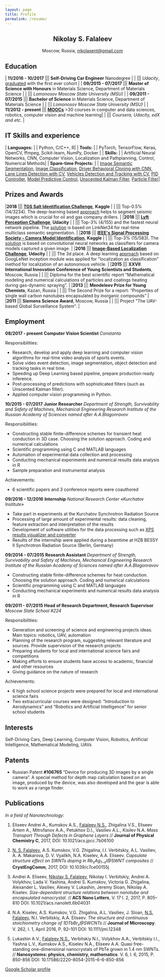 ```yaml
---
layout: page
title: Profile
permalink: /resume/
---
```

<div align="center">
  <h2><b>Nikolay S. Falaleev</b></h2>
  <p>Moscow, Russia, <a href="mailto:nikolasent@gmail.com">nikolasent@gmail.com</a></p>
</div>

## __Education__

| __11/2016 - 10/2017__ ||| __Self-Driving Car Engineer__ Nanodegree |
| ||| _Udacity_, [graduated](/static/img/nd013.pdf) with the first ever cohort |
| __09/2015 - 07/2017__ ||| __Master of Science with Honours__ in Materials Science, Department of Materials Science |
| ||| _Lomonosov Moscow State University (MSU)_ |
| __09/2011 - 07/2015__ ||| __Bachelor of Science__ in Materials Science, Department of Materials Science |
| ||| _Lomonosov Moscow State University (MSU)_ |
| __11/2012 - present__ ||| [__MOOCs__](/moocs/) >30 courses in computer and data sciences, robotics, computer vision and machine learning|
| ||| _Coursera, Udacity, edX and etc._ |



## __IT Skills and experience__

| __Languages:__ | | Python, C/C++, R|
| __Tools:__ | | PyTorch, TensorFlow, Keras, OpenCV, ffmpeg, Scikit-learn, NumPy, Docker |
| __Skills:__ | | Artificial Neural Networks, CNN, Computer Vision, Localization and Pathplanning, Control, Numerical Methods|
| __Spare-time Projects:__ | | [Image Semantic Segmentation](https://github.com/NikolasEnt/Road-Semantic-Segmentation), [Image Classification](https://github.com/NikolasEnt/Traffic-Sign-Classifier), [Driver Behavioral Cloning with CNN](https://github.com/NikolasEnt/Driver-Behavioral-Cloning-Project), [Lane Lines Detection with CV](https://github.com/NikolasEnt/Advanced-Lane-Lines), [Vehicles Detection and Tracking with CV](https://github.com/NikolasEnt/Vehicle-Detection-and-Tracking), [PID Controller](https://github.com/NikolasEnt/PID-controller), [Model Predictive Control](https://github.com/NikolasEnt/Model-Predictive-Control), [Unscented Kalman Filter](https://github.com/NikolasEnt/Unscented-Kalman-Filter), [Particle Filter](https://github.com/NikolasEnt/Particle-Filter)|

## __Prizes and Awards__

|__2018__ ||| __[TGS Salt Identification Challenge](https://www.kaggle.com/c/tgs-salt-identification-challenge)__, __Kaggle__ |
| ||| Top-0.5% (14/3234). The deep-learning based [approach](/proj/comp3) helps to segment seismic images which is crucial for oil and gas company drillers. |
|__2018__ ||| __[Lyft Perception Challenge](https://www.udacity.com/lyft-challenge)__, __Udacity__ |
| ||| Top-3% (4/155) and the fastest neural network pipeline. The [solution](/proj/comp2) is based on LinkNet34 for real-time multiclass semantic segmentation. |
|__2018__ ||| __[IEEE's Signal Processing Society - Camera Model Identification](https://www.kaggle.com/c/sp-society-camera-model-identification)__, __Kaggle__ |
| ||| Top-3% (15/583). The [solution](/proj/comp1) is based on convolutional neural networks as classifiers for camera models captured a given image. |
|__2016__ ||| __[Image-Based Localization Challenge](https://medium.com/udacity/challenge-3-image-based-localization-5d9cadcff9e7)__, __Udacity__ |
| ||| The 3d place. A deep learning [approach](/proj/proj3) based on GoogLeNet inception module was applied for "localization as classification" method for localization of an autonomous vehicle. |
|__2015__ ||| __ХХVII International Innovation Conference of Young Scientists and Students__, Moscow, Russia |
| ||| Diploma for the best scientific report “Mathematical modeling and numerical calculations of particles and coatings heating during gas-dynamic spraying”. |
|__2013__ ||| __Mendeleev Prize for Young Chemists__, Kazan, Russia |
| ||| The Second Prize for a report: “Properties of single wall carbon nanotubes encapsulated by inorganic compounds” |
|__2011__ ||| __Siemens Science Award__, Moscow, Russia |
| ||| Project "The UAV-based Global Surveillance System". |

## __Employment__

__08/2017 - present__ __Computer Vision Scientist__ _Constanta_

Responsibilities:
* Research, develop and apply deep learning and computer vision algorithms for real-time video analysis of sports events.
* Solve video event detection, image segmentation, object detection and tracking tasks in real time.
* Speeding up Deep Learning based pipeline, prepare production ready inference.
* Post-processing of predictions with sophisticated filters (such as Unscented Kalman filter).
* Applied computer vision programming in Python.

__10/2015 - 07/2017__ __Junior Researcher__ _Department of Strength, Survivability and Safety of Machines, Mechanical Engineering Research Institute of the Russian Academy of Sciences named after A.A.Blagonravov_ 

Responsibilities:
* Constructing stable finite-difference schemes for transient heat conduction in 3D case. Choosing the solution approach. Coding and numerical calculations
* Scientific programming using C and MATLAB languages
* Automation of experimental data collection and processing
* Conducting mechanical experiments and numerical results data analysis in R
* Sample preparation and instrumental analysis

Achievements:
* 6 scientific papers and 3 conference reports were coauthored

__09/2016 - 12/2016__ __Internship__ _National Research Center «Kurchatov Institute»_ 

* Take part in experiments at the Kurchatov Synchrotron Radiation Source
* Processing of large amount of experimental results: data cleaning, feature extraction and interpretation of the results
* Development of software utilities for the data processing such as [XPS results visualizer and converter](https://github.com/NikolasEnt/XPS-visualizer-and-converter)
* Results of the internship were applied during a beamtime at HZB BESSY II Synchrotron Radiation Source (Berlin, Germany)

__09/2014 - 07/2015__ __Research Assistant__ _Department of Strength, Survivability and Safety of Machines, Mechanical Engineering Research Institute of the Russian Academy of Sciences named after A.A.Blagonravov_ 

* Constructing stable finite-difference schemes for heat conduction. Choosing the solution approach. Coding and numerical calculations
* Scientific programming using C and MATLAB languages
* Conducting mechanical experiments and numerical results data analysis in R

__09/2011 - 07/2015__ __Head of Research Department, Research Supervisor__ _Moscow State School #224_ 

Responsibilities:
* Generation and screening of science and engineering projects ideas. Main topics: robotics, UAV, automation
* Planning of the research program, suggesting relevant literature and sources. Provide supervision of the research projects
* Preparing students for local and international science fairs and competitions
* Making efforts to ensure students have access to academic, financial and other resources
* Giving guidance on the nature of research

Achievements:
* 6 high school science projects were prepared for local and international science fairs
* Two extracurricular courses were designed: “Introduction to Aerodynamics” and “Robotics and Artificial Intelligence” for senior school students

## __Interests__

Self-Driving Cars, Deep Learning, Computer Vision, Robotics, Artificial Intelligence, Mathematical Modeling, UAVs

## __Patents__

* Russian Patent __#106765__ “Device for producing 3D images by a single camera”. A special method for depth map calculation based on an image, produced by the device, was also developed and the gear is able to work as a range finder.

## __Publications__

_In a field of Nanotechnology:_

1.  Eliseev Andrei A., Kumskov A.S., <u>Falaleev N.S.</u>, Zhigalina V.S., Eliseev Artem A., Mitrofanov A.A., Petukhov D.I., Vasiliev A.L., Kisilev N.A. _Mass Transport Through Defects in Graphene Layers_ // __Journal of Physical Chemistry C__, 2017, DOI: 10.1021/acs.jpcc.7b06100

2. <u>N. S. Falaleev</u>, A.S. Kumskov, V.G. Zhigalina, I.I. Verbitskiy, A.L. Vasiliev, A. A. Makarova, D. V. Vyalikh, N.A. Kiselev, A.A. Eliseev. _Capsulate structure effect on SWNTs doping in Rb<sub>x</sub>Ag<sub>1−x</sub>I@SWNT composites_ // __CrystEngComm__, 2017, DOI: 10.1039/c7ce00155j

3. Andrei A. Eliseev, <u>Nikolay S. Falaleev</u>, Nikolay I. Verbitskiy, Andrei A. Volykhov, Lada V. Yashina, Andrei S. Kumskov, Victoria G. Zhigalina, Alexander L. Vasiliev, Alexey V. Lukashin, Jeremy Sloan, Nikolay A. Kiselev. _Size-dependent structure relations between nanotube and encapsulated nanocrystal._ // __ACS Nano Letters__, V. 17 I. 2, 2017, P. 805–810 DOI: 10.1021/acs.nanolett.6b04031

4. N.A. Kiselev, A.S. Kumskov, V.G. Zhigalina, A.L. Vasiliev, J. Sloan, <u>N.S. Falaleev</u>, N.I. Verbitskiy, A.A. Eliseev. _The structure and continuous stoichiometry change of 1DTbBr<sub>x</sub>@SWCNTs_ // __Journal of Microscopy__. V. 262, I. 1, April 2016, P. 92–101 DOI: 10.1111/jmi.12348

5. Lukashin A.V., <u>Falaleev N.S.</u>, Verbitskiy N.I., Volykhov A.A., Verbitskiy I.I., Yashna L.V., Kumskov A.S., Kiselev N.A., Eliseev A.A. Quasi free-standing one-dimensional nanocrystals of PbTe grown in 1.4 nm SWNTs. // __Nanosystems: physics, chemistry, mathematics__. V. 6, I. 6, 2015, P. 850-856 DOI: 10.17586/2220-8054-2015-6-6-850-856

[Google Scholar profile](https://scholar.google.com/citations?user=745cJkYAAAAJ&hl=en)
